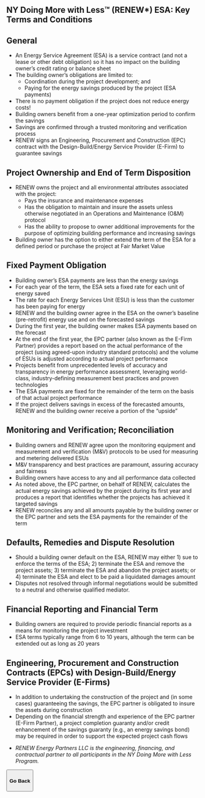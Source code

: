 <div class="main">
        <section>
            <div class="container">





# NY Doing More with Less™ (RENEW*) ESA: Key Terms and Conditions
## General
* An Energy Service Agreement (ESA) is a service contract (and not a lease or other debt obligation) so it has no impact on the building owner’s credit rating or balance sheet
* The building owner’s obligations are limited to:
   * Coordination during the project development; and
   * Paying for the energy savings produced by the project (ESA payments)
* There is no payment obligation if the project does not reduce energy costs!
* Building owners benefit from a one-year optimization period to confirm the savings
* Savings are confirmed through a trusted monitoring and verification process
* RENEW signs an Engineering, Procurement and Construction (EPC) contract with the Design-Build/Energy Service Provider (E-Firm) to guarantee savings

## Project Ownership and End of Term Disposition
* RENEW owns the project and all environmental attributes associated with the project:
   * Pays the insurance and maintenance expenses
   * Has the obligation to maintain and insure the assets unless otherwise negotiated in an Operations and Maintenance (O&M) protocol
   * Has the ability to propose to owner additional improvements for the purpose of optimizing building performance and increasing savings
* Building owner has the option to either extend the term of the ESA for a defined period or purchase the project at Fair Market Value

## Fixed Payment Obligation
* Building owner’s ESA payments are less than the energy savings
* For each year of the term, the ESA sets a fixed rate for each unit of energy saved
* The rate for each Energy Services Unit (ESU) is less than the customer has been paying for energy
* RENEW and the building owner agree in the ESA on the owner’s baseline (pre-retrofit) energy use and on the forecasted savings
* During the first year, the building owner makes ESA payments based on the forecast
* At the end of the first year, the EPC partner (also known as the E-Firm Partner) provides a report based on the actual performance of the project (using agreed-upon industry standard protocols) and the volume of ESUs is adjusted according to actual project performance
* Projects benefit from unprecedented levels of accuracy and transparency in energy performance assessment, leveraging world-class, industry-defining measurement best practices and proven technologies
* The ESA payments are fixed for the remainder of the term on the basis of that actual project performance
* If the project delivers savings in excess of the forecasted amounts, RENEW and the building owner receive a portion of the “upside”

## Monitoring and Verification; Reconciliation
* Building owners and RENEW agree upon the monitoring equipment and measurement and verification (M&V) protocols to be used for measuring and metering delivered ESUs
* M&V transparency and best practices are paramount, assuring accuracy and fairness
* Building owners have access to any and all performance data collected
* As noted above, the EPC partner, on behalf of RENEW, calculates the actual energy savings achieved by the project during its first year and produces a report that identifies whether the projects has achieved it targeted savings
* RENEW reconciles any and all amounts payable by the building owner or the EPC partner and sets the ESA payments for the remainder of the term

## Defaults, Remedies and Dispute Resolution
* Should a building owner default on the ESA, RENEW may either 1) sue to enforce the terms of the ESA; 2) terminate the ESA and remove the project assets; 3) terminate the ESA and abandon the project assets; or 4) terminate the ESA and elect to be paid a liquidated damages amount
* Disputes not resolved through informal negotiations would be submitted to a neutral and otherwise qualified mediator.

## Financial Reporting and Financial Term
* Building owners are required to provide periodic financial reports as a means for monitoring the project investment
* ESA terms typically range from 6 to 10 years, although the term can be extended out as long as 20 years

## Engineering, Procurement and Construction Contracts (EPCs) with Design-Build/Energy Service Provider (E-Firms)
* In addition to undertaking the construction of the project and (in some cases) guaranteeing the savings, the EPC partner is obligated to insure the assets during construction
* Depending on the financial strength and experience of the EPC partner (E-Firm Partner), a project completion guaranty and/or credit enhancement of the savings guaranty (e.g., an energy savings bond) may be required in order to support the expected project cash flows

<i>

* RENEW Energy Partners LLC is the engineering, financing, and contractual partner to all participants in the NY Doing More with Less Program.


</i>

<button onclick="goBack()" type="button" class="btn btn-default" aria-label="Go Back">
  <span class="glyphicon glyphicon-arrow-left" aria-hidden="true"></span>
 <h4>Go Back</h4>
</button>